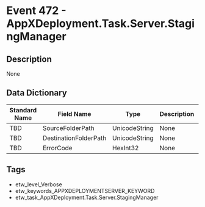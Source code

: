 # Event 472 - AppXDeployment.Task.Server.StagingManager

## Description
None

## Data Dictionary
|Standard Name|Field Name|Type|Description|Sample Value|
|---|---|---|---|---|
|TBD|SourceFolderPath|UnicodeString|None|`None`|
|TBD|DestinationFolderPath|UnicodeString|None|`None`|
|TBD|ErrorCode|HexInt32|None|`None`|

## Tags
* etw_level_Verbose
* etw_keywords_APPXDEPLOYMENTSERVER_KEYWORD
* etw_task_AppXDeployment.Task.Server.StagingManager